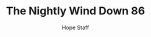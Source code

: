 ---
image: /assets/img/nwd/86_nwd_isaiah_12_2a_nlt.png
title: The Nightly Wind Down 86
number: 86
categories:
  - The Nightly Wind Down
author: Hope Staff
notes: The Nightly Wind Down 86
embed: >-
  EMBED_GOES_HERE
transcript: >-
  SOME LINES OF TEXT START HERE
---